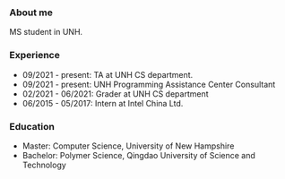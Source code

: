 <h3>About me</h3>
MS student in UNH.
<h3>Experience</h3>

<ul>
  <li>09/2021 - present: TA at UNH CS department.</li>
  <li>09/2021 - present: UNH Programming Assistance Center Consultant</li>
  <li>02/2021 - 06/2021: Grader at UNH CS department</li>
  <li>06/2015 - 05/2017: Intern at Intel China Ltd.</li>
</ul>

<h3>Education</h3>

<ul>
  <li>Master: Computer Science, University of New Hampshire</li>
  <li>
    Bachelor: Polymer Science, Qingdao University of Science and Technology
  </li>
</ul>
